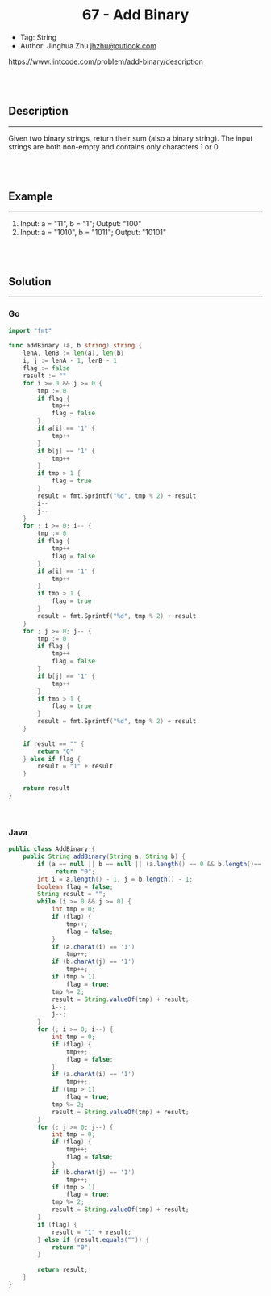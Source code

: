 # <center>67 - Add Binary</center> 


* Tag: String
* Author: Jinghua Zhu jhzhu@outlook.com

https://www.lintcode.com/problem/add-binary/description

<br></br>



## Description
----
Given two binary strings, return their sum (also a binary string). The input strings are both non-empty and contains only characters 1 or 0.

<br></br>



## Example
----
1. Input: a = "11", b = "1"; Output: "100"
2. Input: a = "1010", b = "1011"; Output: "10101"

<br></br>



## Solution
----
### Go

```go
import "fmt"
 
func addBinary (a, b string) string {
    lenA, lenB := len(a), len(b)
    i, j := lenA - 1, lenB - 1
    flag := false
    result := ""
    for i >= 0 && j >= 0 {
        tmp := 0
        if flag {
            tmp++
            flag = false
        }
        if a[i] == '1' {
            tmp++
        }
        if b[j] == '1' {
            tmp++
        }
        if tmp > 1 {
            flag = true
        }
        result = fmt.Sprintf("%d", tmp % 2) + result
        i--
        j--
    }
    for ; i >= 0; i-- {
        tmp := 0
        if flag {
            tmp++
            flag = false
        }
        if a[i] == '1' {
            tmp++
        }
        if tmp > 1 {
            flag = true
        }
        result = fmt.Sprintf("%d", tmp % 2) + result
    }
    for ; j >= 0; j-- {
        tmp := 0
        if flag {
            tmp++
            flag = false
        }
        if b[j] == '1' {
            tmp++
        }
        if tmp > 1 {
            flag = true
        }
        result = fmt.Sprintf("%d", tmp % 2) + result
    }
    
    if result == "" {
        return "0"
    } else if flag {
        result = "1" + result
    }

    return result
}
```

<br>


### Java
```java
public class AddBinary {
	public String addBinary(String a, String b) {
        if (a == null || b == null || (a.length() == 0 && b.length()== 0))
             return "0";
        int i = a.length() - 1, j = b.length() - 1;
        boolean flag = false;
        String result = "";
        while (i >= 0 && j >= 0) {
            int tmp = 0;
            if (flag) {
                tmp++;
                flag = false;
            }
            if (a.charAt(i) == '1')
                tmp++;
            if (b.charAt(j) == '1')
                tmp++;
            if (tmp > 1)
                flag = true;
            tmp %= 2;
            result = String.valueOf(tmp) + result;
            i--;
            j--;
        }
        for (; i >= 0; i--) {
            int tmp = 0;
            if (flag) {
                tmp++;
                flag = false;
            }
            if (a.charAt(i) == '1')
                tmp++;
            if (tmp > 1)
                flag = true;
            tmp %= 2;
            result = String.valueOf(tmp) + result;
        }
        for (; j >= 0; j--) {
            int tmp = 0;
            if (flag) {
                tmp++;
                flag = false;
            }
            if (b.charAt(j) == '1')
                tmp++;
            if (tmp > 1)
                flag = true;
            tmp %= 2;
            result = String.valueOf(tmp) + result;
        }
        if (flag) {
            result = "1" + result;
        } else if (result.equals("")) {
            return "0";
        }
        
        return result;
    }
}
```